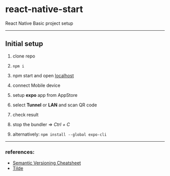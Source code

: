 # react-native-start
React Native Basic project setup


-------------------------------

## Initial setup

1) clone repo
2) ```npm i```
3) npm start and open [localhost](http://localhost:19002/)
4) connect Mobile device
5) setup **expo** app from AppStore
6) select **Tunnel** or **LAN** and scan QR code
7) check result
8) stop the bundler => *Ctrl + C*

9) alternatively: ```npm install --global expo-cli```


-------------------------------

### references:

- [Semantic Versioning Cheatsheet](https://bytearcher.com/goodies/semantic-versioning-cheatsheet/)
- [Tilde](https://bytearcher.com/articles/semver-explained-why-theres-a-caret-in-my-package-json/)
